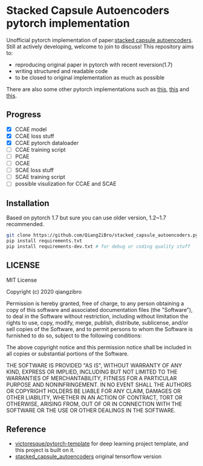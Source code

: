 # Stacked  Capsule Autoencoders pytorch implementation

Unofficial pytorch implementation of paper:[stacked capsule autoencoders](https://arxiv.org/abs/1906.06818). Still at actively developing, welcome to join to discuss!
This repository aims to:
- reproducing original paper in pytorch with recent reversion(1.7)
- writing structured and readable code
- to be closed to original implementation as much as possible

There are also some other pytorch implementations such as [this](https://github.com/phanideepgampa/stacked-capsule-networks),
[this](https://github.com/MuhammadMomin93/Stacked-Capsule-Autoencoders-PyTorch) and
[this](https://github.com/Axquaris/StackedCapsuleAutoencoders).

## Progress
- [x] CCAE model
- [x] CCAE loss stuff
- [x] CCAE pytorch dataloader
- [ ] CCAE training script
- [ ] PCAE
- [ ] OCAE
- [ ] SCAE loss stuff
- [ ] SCAE training script
- [ ] possible visulization for  CCAE and SCAE

## Installation
Based on pytorch 1.7 but sure you can use  older  version, 1.2~1.7 recommended.
```bash
git clone https://github.com/QiangZiBro/stacked_capsule_autoencoders.pytorch
pip install requirements.txt
pip install requirements-dev.txt # for debug or coding quality stuff
```


## LICENSE
MIT License

Copyright (c) 2020 qiangzibro

Permission is hereby granted, free of charge, to any person obtaining a copy
of this software and associated documentation files (the "Software"), to deal
in the Software without restriction, including without limitation the rights
to use, copy, modify, merge, publish, distribute, sublicense, and/or sell
copies of the Software, and to permit persons to whom the Software is
furnished to do so, subject to the following conditions:

The above copyright notice and this permission notice shall be included in all
copies or substantial portions of the Software.

THE SOFTWARE IS PROVIDED "AS IS", WITHOUT WARRANTY OF ANY KIND, EXPRESS OR
IMPLIED, INCLUDING BUT NOT LIMITED TO THE WARRANTIES OF MERCHANTABILITY,
FITNESS FOR A PARTICULAR PURPOSE AND NONINFRINGEMENT. IN NO EVENT SHALL THE
AUTHORS OR COPYRIGHT HOLDERS BE LIABLE FOR ANY CLAIM, DAMAGES OR OTHER
LIABILITY, WHETHER IN AN ACTION OF CONTRACT, TORT OR OTHERWISE, ARISING FROM,
OUT OF OR IN CONNECTION WITH THE SOFTWARE OR THE USE OR OTHER DEALINGS IN THE
SOFTWARE.

## Reference
- [victoresque/pytorch-template](https://github.com/victoresque/pytorch-template) for deep learning project template, and this project is built on it.
- [stacked_capsule_autoencoders](https://github.com/google-research/google-research/tree/master/stacked_capsule_autoencoders) original tensorflow version
